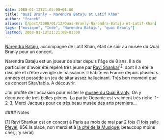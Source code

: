 ```yaml
---
date: 2008-01-12T21:05:00+01:00
title: "Quai Branly - Narendra Bataju et Latif Khan"
author: "franek"
aliases: [/post/2008/01/12/Quai-Branly-Narendra-Bataju-et-Latif-Khan]
tags: ["musique", "Inde", "Narendra Bataju", "quai Branly"]
lastmod: 2008-01-12T21:21:08+01:00
---
```

[Narendra Bataju](http://www.eurasie.net/webzine/Narendra-Bataju.html), accompagné de Latif Khan, était ce soir au musée du Quai Branly pour un concert.

Narendra Bataju est un joueur de sitar depuis l'âge de 8 ans. Il a de particulier d'avoir été repéré très jeune par [Ravi Shankar](http://fr.wikipedia.org/wiki/Ravi_Shankar_(musicien))<sup>\[[1](https://franek.chicour.net/post/2008/01/12/Quai-Branly-Narendra-Bataju-et-Latif-Khan#pnote-396-1)\]</sup> dont il a été le disciple et d'être aveugle de naissance. Il habite en France depuis plusieurs années et possède un jeu de sitar assez hallucinant. Très bon moment que ce concert Sitar/tabla. A découvrir.

J'ai profité de l'occasion pour visiter le [musée du Quai Branly](http://www.quaibranly.fr). On y découvre de très belles pièces. La partie Océanie est vraiment très riche. 1-2-3, Merci Jacques pour ce très beau musée des arts premiers...

<div class="footnotes">#### Notes

\[[1](https://franek.chicour.net/post/2008/01/12/Quai-Branly-Narendra-Bataju-et-Latif-Khan#rev-pnote-396-1)\] Ravi Shankar est en concert à Paris au mois de mai par 2 fois ([1 fois salle Pleyel](http://www.sallepleyel.fr/francais/programme/detail_representation.asp?id_rep=15992), 85€ la place, non merci et à [la cité de la Musique](http://www.cite-musique.fr/francais/spectacles/_database/S04805.htm), beaucoup moins cher, j'y serai)

</div>
